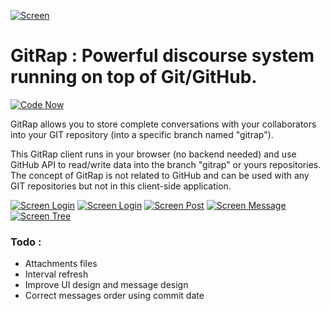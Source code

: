 [![Screen](https://raw.github.com/SamyPesse/gitrap/master/ressources/images/logo.png)](https://raw.github.com/SamyPesse/gitrap/master/ressources/images/logo.png)

GitRap : Powerful discourse system running on top of Git/GitHub.
======

[![Code Now](https://friendco.de/widgets/image/codenow?url=https%3A%2F%2Fgithub.com%2FSamyPesse%2Fgitrap.git)](https://friendco.de/widgets/url/codenow?url=https%3A%2F%2Fgithub.com%2FSamyPesse%2Fgitrap.git)

GitRap allows you to store complete conversations with your collaborators into your GIT repository (into a specific branch named "gitrap").

This GitRap client runs in your browser (no backend needed) and use GitHub API to read/write data into the branch "gitrap" or yours repositories.
The concept of GitRap is not related to GitHub and can be used with any GIT repositories but not in this client-side application.

[![Screen Login](https://raw.github.com/SamyPesse/gitrap/master/screens/login.png)](https://raw.github.com/SamyPesse/gitrap/master/screens/login.png)
[![Screen Login](https://raw.github.com/SamyPesse/gitrap/master/screens/start.png)](https://raw.github.com/SamyPesse/gitrap/master/screens/start.png)
[![Screen Post](https://raw.github.com/SamyPesse/gitrap/master/screens/first.png)](https://raw.github.com/SamyPesse/gitrap/master/screens/first.png)
[![Screen Message](https://raw.github.com/SamyPesse/gitrap/master/screens/message.png)](https://raw.github.com/SamyPesse/gitrap/master/screens/message.png)
[![Screen Tree](https://raw.github.com/SamyPesse/gitrap/master/screens/tree.png)](https://raw.github.com/SamyPesse/gitrap/master/screens/tree.png)


### Todo :

* Attachments files
* Interval refresh
* Improve UI design and message design
* Correct messages order using commit date


